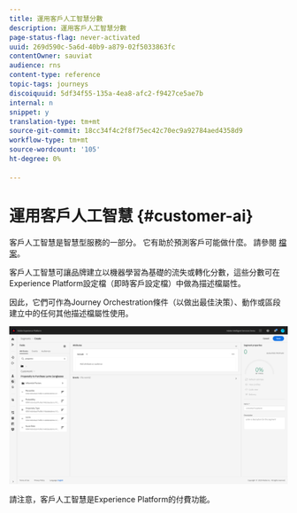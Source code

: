 ```yaml
---
title: 運用客戶人工智慧分數
description: 運用客戶人工智慧分數
page-status-flag: never-activated
uuid: 269d590c-5a6d-40b9-a879-02f5033863fc
contentOwner: sauviat
audience: rns
content-type: reference
topic-tags: journeys
discoiquuid: 5df34f55-135a-4ea8-afc2-f9427ce5ae7b
internal: n
snippet: y
translation-type: tm+mt
source-git-commit: 18cc34f4c2f8f75ec42c70ec9a92784aed4358d9
workflow-type: tm+mt
source-wordcount: '105'
ht-degree: 0%

---
```



# 運用客戶人工智慧 {#customer-ai}

客戶人工智慧是智慧型服務的一部分。 它有助於預測客戶可能做什麼。 請參閱 [檔案](https://docs.adobe.com/content/help/en/experience-platform/intelligent-services/customer-ai/overview.html)。

客戶人工智慧可讓品牌建立以機器學習為基礎的流失或轉化分數，這些分數可在Experience Platform設定檔（即時客戶設定檔）中做為描述檔屬性。

因此，它們可作為Journey Orchestration條件（以做出最佳決策）、動作或區段建立中的任何其他描述檔屬性使用。

![](../assets/customer-ai.png)

請注意，客戶人工智慧是Experience Platform的付費功能。


